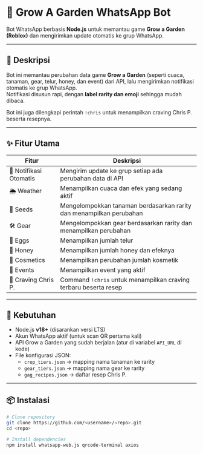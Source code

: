 # 🌱 Grow A Garden WhatsApp Bot

Bot WhatsApp berbasis **Node.js** untuk memantau game **Grow a Garden (Roblox)** dan mengirimkan update otomatis ke grup WhatsApp.

---

## 📖 Deskripsi

Bot ini memantau perubahan data game **Grow a Garden** (seperti cuaca, tanaman, gear, telur, honey, dan event) dari API, lalu mengirimkan notifikasi otomatis ke grup WhatsApp.  
Notifikasi disusun rapi, dengan **label rarity dan emoji** sehingga mudah dibaca.

Bot ini juga dilengkapi perintah `!chris` untuk menampilkan craving Chris P. beserta resepnya.

---

## ✨ Fitur Utama

| Fitur                  | Deskripsi |
|------------------------|-----------|
| 🔔 Notifikasi Otomatis | Mengirim update ke grup setiap ada perubahan data di API |
| 🌦 Weather             | Menampilkan cuaca dan efek yang sedang aktif |
| 🌱 Seeds               | Mengelompokkan tanaman berdasarkan rarity dan menampilkan perubahan |
| 🛠 Gear                | Mengelompokkan gear berdasarkan rarity dan menampilkan perubahan |
| 🥚 Eggs                | Menampilkan jumlah telur |
| 🍯 Honey               | Menampilkan jumlah honey dan efeknya |
| 🎨 Cosmetics           | Menampilkan perubahan jumlah kosmetik |
| 🎉 Events              | Menampilkan event yang aktif |
| 🍕 Craving Chris P.    | Command `!chris` untuk menampilkan craving terbaru beserta resep |

---

## 🧰 Kebutuhan

- Node.js **v18+** (disarankan versi LTS)
- Akun WhatsApp aktif (untuk scan QR pertama kali)
- API Grow a Garden yang sudah berjalan (atur di variabel `API_URL` di kode)
- File konfigurasi JSON:
  - `crop_tiers.json` → mapping nama tanaman ke rarity
  - `gear_tiers.json` → mapping nama gear ke rarity
  - `gag_recipes.json` → daftar resep Chris P.

---

## 📦 Instalasi

```bash
# Clone repository
git clone https://github.com/<username>/<repo>.git
cd <repo>

# Install dependencies
npm install whatsapp-web.js qrcode-terminal axios
